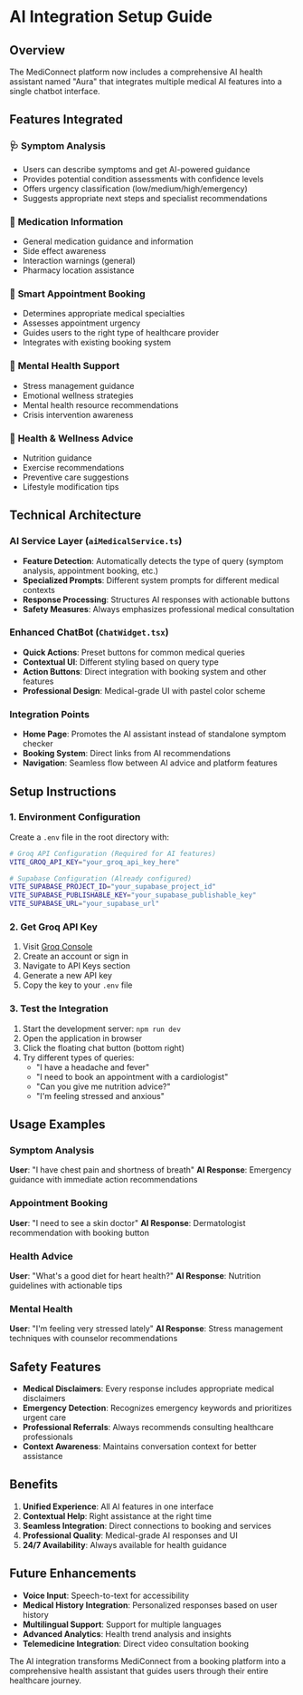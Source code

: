 # AI Integration Setup Guide

## Overview
The MediConnect platform now includes a comprehensive AI health assistant named "Aura" that integrates multiple medical AI features into a single chatbot interface.

## Features Integrated

### 🩺 **Symptom Analysis**
- Users can describe symptoms and get AI-powered guidance
- Provides potential condition assessments with confidence levels
- Offers urgency classification (low/medium/high/emergency)
- Suggests appropriate next steps and specialist recommendations

### 💊 **Medication Information**
- General medication guidance and information
- Side effect awareness
- Interaction warnings (general)
- Pharmacy location assistance

### 📅 **Smart Appointment Booking**
- Determines appropriate medical specialties
- Assesses appointment urgency
- Guides users to the right type of healthcare provider
- Integrates with existing booking system

### 🧠 **Mental Health Support**
- Stress management guidance
- Emotional wellness strategies
- Mental health resource recommendations
- Crisis intervention awareness

### 💪 **Health & Wellness Advice**
- Nutrition guidance
- Exercise recommendations
- Preventive care suggestions
- Lifestyle modification tips

## Technical Architecture

### AI Service Layer (`aiMedicalService.ts`)
- **Feature Detection**: Automatically detects the type of query (symptom analysis, appointment booking, etc.)
- **Specialized Prompts**: Different system prompts for different medical contexts
- **Response Processing**: Structures AI responses with actionable buttons
- **Safety Measures**: Always emphasizes professional medical consultation

### Enhanced ChatBot (`ChatWidget.tsx`)
- **Quick Actions**: Preset buttons for common medical queries
- **Contextual UI**: Different styling based on query type
- **Action Buttons**: Direct integration with booking system and other features
- **Professional Design**: Medical-grade UI with pastel color scheme

### Integration Points
- **Home Page**: Promotes the AI assistant instead of standalone symptom checker
- **Booking System**: Direct links from AI recommendations
- **Navigation**: Seamless flow between AI advice and platform features

## Setup Instructions

### 1. Environment Configuration
Create a `.env` file in the root directory with:
```bash
# Groq API Configuration (Required for AI features)
VITE_GROQ_API_KEY="your_groq_api_key_here"

# Supabase Configuration (Already configured)
VITE_SUPABASE_PROJECT_ID="your_supabase_project_id"
VITE_SUPABASE_PUBLISHABLE_KEY="your_supabase_publishable_key"
VITE_SUPABASE_URL="your_supabase_url"
```

### 2. Get Groq API Key
1. Visit [Groq Console](https://console.groq.com/)
2. Create an account or sign in
3. Navigate to API Keys section
4. Generate a new API key
5. Copy the key to your `.env` file

### 3. Test the Integration
1. Start the development server: `npm run dev`
2. Open the application in browser
3. Click the floating chat button (bottom right)
4. Try different types of queries:
   - "I have a headache and fever"
   - "I need to book an appointment with a cardiologist"
   - "Can you give me nutrition advice?"
   - "I'm feeling stressed and anxious"

## Usage Examples

### Symptom Analysis
**User**: "I have chest pain and shortness of breath"
**AI Response**: Emergency guidance with immediate action recommendations

### Appointment Booking
**User**: "I need to see a skin doctor"
**AI Response**: Dermatologist recommendation with booking button

### Health Advice
**User**: "What's a good diet for heart health?"
**AI Response**: Nutrition guidelines with actionable tips

### Mental Health
**User**: "I'm feeling very stressed lately"
**AI Response**: Stress management techniques with counselor recommendations

## Safety Features

- **Medical Disclaimers**: Every response includes appropriate medical disclaimers
- **Emergency Detection**: Recognizes emergency keywords and prioritizes urgent care
- **Professional Referrals**: Always recommends consulting healthcare professionals
- **Context Awareness**: Maintains conversation context for better assistance

## Benefits

1. **Unified Experience**: All AI features in one interface
2. **Contextual Help**: Right assistance at the right time
3. **Seamless Integration**: Direct connections to booking and services
4. **Professional Quality**: Medical-grade AI responses and UI
5. **24/7 Availability**: Always available for health guidance

## Future Enhancements

- **Voice Input**: Speech-to-text for accessibility
- **Medical History Integration**: Personalized responses based on user history
- **Multilingual Support**: Support for multiple languages
- **Advanced Analytics**: Health trend analysis and insights
- **Telemedicine Integration**: Direct video consultation booking

The AI integration transforms MediConnect from a booking platform into a comprehensive health assistant that guides users through their entire healthcare journey.